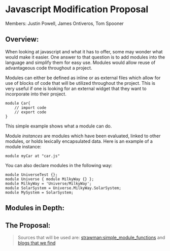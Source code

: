 Javascript Modification Proposal
================================

Members: Justin Powell, James Ontiveros, Tom Spooner

Overview:
---------
When looking at javascript and what it has to offer, some may wonder what would make it easier. One answer to that question is to add modules into the language and simplify them for easy use. Modules would allow reuse of advantageous code throughout a project.

Modules can either be defined as inline or as external files which allow for use of blocks of code that will be utilized throughout the project. This is very useful if one is looking for an external widget that they want to incorporate into their project. 

	module Car{
		// import code
		// export code
	}

This simple example shows what a module can do.

Module *instances* are modules which have been evaluated, linked to other modules, or holds lexically encapsulated data. Here is an example of a module instance:

	module myCar at "car.js"

You can also declare modules in the following way:

	module UniverseTest {};
	module Universe { module MilkyWay {} };
	module MilkyWay = 'Universe/MilkyWay';
	module SolarSystem = Universe.MilkyWay.SolarSystem;
	module MySystem = SolarSystem;


Modules in Depth:
-----------------


The Proposal:
-------------




> Sources that will be used are: [strawman:simple_module_functions](http://wiki.ecmascript.org/doku.php?id=strawman:simple_module_functions) and [blogs  that we find](http://addyosmani.com/blog/a-few-new-things-coming-to-javascript/)
